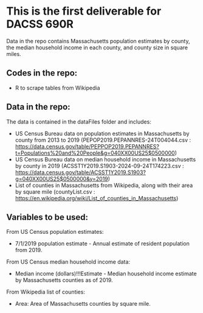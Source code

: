 # This is the first deliverable for DACSS 690R

Data in the repo contains Massachusetts population estimates by county, the median household income in each county, and county size in square miles.

## Codes in the repo:

* R to scrape tables from Wikipedia

## Data in the repo:

The data is contained in the dataFiles folder and includes:
* US Census Bureau data on population estimates in Massachusetts by county from 2013 to 2019 (PEPOP2019.PEPANNRES-24T004044.csv : https://data.census.gov/table/PEPPOP2019.PEPANNRES?t=Populations%20and%20People&g=040XX00US25$0500000)
* US Census Bureau data on median household income in Massachusetts by county in 2019 (ACSST1Y2019.S1903-2024-09-24T174223.csv : https://data.census.gov/table/ACSST1Y2019.S1903?g=040XX00US25$0500000&y=2019)
* List of counties in Massachusetts from Wikipedia, along with their area by square mile (countyList.csv : https://en.wikipedia.org/wiki/List_of_counties_in_Massachusetts)

## Variables to be used:

From US Census population estimates:
* 7/1/2019 population estimate - Annual estimate of resident population from 2019.

From US Census median household income data:
* Median income (dollars)!!!Estimate - Median household income estimate by Massachusetts counties as of 2019.

From Wikipedia list of counties: 
* Area: Area of Massachusetts counties by square mile.
